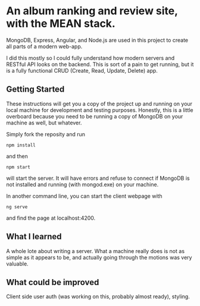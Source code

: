 # An album ranking and review site, with the MEAN stack.

MongoDB, Express, Angular, and Node.js are used in this project to create all parts of a modern web-app. 

I did this mostly so I could fully understand how modern servers and RESTful API looks on the backend. This is sort of a pain to get running, but it is a fully functional CRUD (Create, Read, Update, Delete) app. 



## Getting Started

These instructions will get you a copy of the project up and running on your local machine for development and testing purposes. 
Honestly, this is a little overboard because you need to be running a copy of MongoDB on your machine as well, but whatever.

Simply fork the reposity and run 

```
npm install 
```

and then 

``` 
npm start 
```

will start the server. It will have errors and refuse to connect if MongoDB is not installed and running (with mongod.exe) on your machine.

In another command line, you can start the client webpage with 

```
ng serve 
```

and find the page at localhost:4200. 



## What I learned

A whole lote about writing a server. What a machine really does is not as simple as it appears to be, and actually going through the motions was very valuable. 


## What could be improved

Client side user auth (was working on this, probably almost ready), styling.
